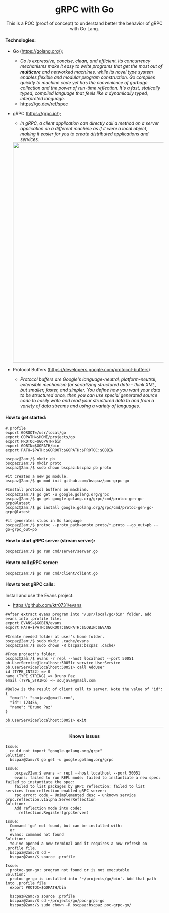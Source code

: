 <h1 align="center">gRPC with Go</h1>
<p align="center">This is a POC (proof of concept) to understand better the behavior of gRPC with Go Lang.</p>


#### Technologies:

* Go (https://golang.org/);
  * _Go is expressive, concise, clean, and efficient. Its concurrency mechanisms make it easy to write programs that get the most out of **multicore** and networked machines, while its novel type system enables flexible and modular program construction. Go compiles quickly to machine code yet has the convenience of garbage collection and the power of run-time reflection. It's a fast, statically typed, compiled language that feels like a dynamically typed, interpreted language._
  * https://go.dev/ref/spec


* gRPC (https://grpc.io/);
  * _In gRPC, a client application can directly call a method on a server application on a different machine as if it were a local object, making it easier for you to create distributed applications and services._
  <img src="https://user-images.githubusercontent.com/9732874/142060820-6dac8f12-1b1e-4c53-9e30-d3f856004557.png" width="700" align="center"/>

* Protocol Buffers (https://developers.google.com/protocol-buffers)
  * _Protocol buffers are Google's language-neutral, platform-neutral, extensible mechanism for serializing structured data – think XML, but smaller, faster, and simpler. You define how you want your data to be structured once, then you can use special generated source code to easily write and read your structured data to and from a variety of data streams and using a variety of languages._

#### How to get started:

```console
#.profile
export GOROOT=/usr/local/go
export GOPATH=$HOME/projects/go
export PROTOC=$GOPATH/bin
export GOBIN=$GOPATH/bin
export PATH=$PATH:$GOROOT:$GOPATH:$PROTOC:$GOBIN
```

```console
bscpaz@2am:/$ mkdir pb
bscpaz@2am:/$ mkdir proto 
bscpaz@2am:/$ sudo chown bscpaz:bscpaz pb proto

#it creates a new go module.
bscpaz@2am:/$ go mod init github.com/bscpaz/poc-grpc-go

#Install protocol buffers on machine.
bscpaz@2am:/$ go get -u google.golang.org/grpc
bscpaz@2am:/$ go get google.golang.org/grpc/cmd/protoc-gen-go-grpc@latest
bscpaz@2am:/$ go install google.golang.org/grpc/cmd/protoc-gen-go-grpc@latest

#it generates stubs in Go language
bscpaz@2am:/$ protoc --proto_path=proto proto/*.proto --go_out=pb --go-grpc_out=pb
```

#### How to start gRPC server (stream server):

```console
bscpaz@2am:/$ go run cmd/server/server.go
```

#### How to call gRPC server:

```console
bscpaz@2am:/$ go run cmd/client/client.go
```

#### How to test gRPC calls:
Install and use the Evans project:

* https://github.com/ktr0731/evans

```console
#After extract evans program into "/usr/local/go/bin" folder, add evans into .profile file:
export EVANS=$GOBIN/evans
export PATH=$PATH:$GOROOT:$GOPATH:$GOBIN:$EVANS

#Create needed folder at user's home folder.
bscpaz@2am:/$ sudo mkdir .cache/evans
bscpaz@2am:/$ sudo chown -R bscpaz:bscpaz .cache/

#From project's folder.
bscpaz@2am:/$ evans -r repl --host localhost --port 50051
pb.UserService@localhost:50051> service UserService
pb.UserService@localhost:50051> call AddUser
id (TYPE_INT32) => 0
name (TYPE_STRING) => Bruno Paz
email (TYPE_STRING) => soujava@gmail.com

#Below is the result of client call to server. Note the value of "id":
{
  "email": "soujava@gmail.com",
  "id": 123456,
  "name": "Bruno Paz"
}

pb.UserService@localhost:50051> exit
```


<hr>
<h4 align="center">Known issues</h4>

```console
Issue:
  could not import "google.golang.org/grpc"
Solution:
  bscpaz@2am:/$ go get -u google.golang.org/grpc
``` 
```console
Issue:
    bscpaz@2am:$ evans -r repl --host localhost --port 50051
    evans: failed to run REPL mode: failed to instantiate a new spec: failed to instantiate the spec: 
    failed to list packages by gRPC reflection: failed to list services from reflection enabled gRPC server: 
    rpc error: code = Unimplemented desc = unknown service grpc.reflection.v1alpha.ServerReflection
Solution:
    Add reflection mode into code: 
      reflection.Register(grpcServer)
``` 
```console
Issue:
  Command 'go' not found, but can be installed with:
  or
  evans: command not found
Solution:
  You've opened a new terminal and it requires a new refresh on .profile file.
  bscpaz@2am:/$ cd ~
  bscpaz@2am:/$ source .profile
``` 
```console
Issue:
  protoc-gen-go: program not found or is not executable
Solution:
  protoc-ge-go is installed into '~/projects/go/bin'. Add that path into .profile file
  export PROTOC=$GOPATH/bin
  
  bscpaz@2am:/$ source .profile
  bscpaz@2am:/$ cd ~/projects/go/poc-grpc-go
  bscpaz@2am:/$ sudo chown -R bscpaz:bscpaz poc-grpc-go/
``` 
